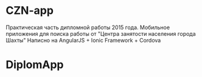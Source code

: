# CZN-app
Практическая часть дипломной работы 2015 года.
Мобильное приложения для поиска работы от "Центра занятости населения города Шахты"
Написно  на AngularJS + Ionic Framework + Cordova
# DiplomApp
